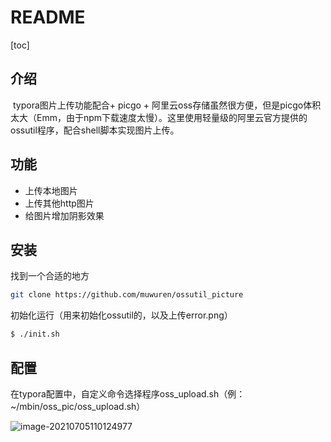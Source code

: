 # README

[toc]

## 介绍

​	typora图片上传功能配合+ picgo + 阿里云oss存储虽然很方便，但是picgo体积太大（Emm，由于npm下载速度太慢）。这里使用轻量级的阿里云官方提供的ossutil程序，配合shell脚本实现图片上传。

## 功能

- 上传本地图片
- 上传其他http图片
- 给图片增加阴影效果

## 安装

找到一个合适的地方

```bash
git clone https://github.com/muwuren/ossutil_picture
```

初始化运行（用来初始化ossutil的，以及上传error.png）

```bash
$ ./init.sh
```

## 配置

在typora配置中，自定义命令选择程序oss_upload.sh（例：~/mbin/oss_pic/oss_upload.sh）

![image-20210705110124977](https://nsfoxer-oss.oss-cn-beijing.aliyuncs.com/img/20c7de0247fdf86fc1d5263f4bd69f0f.png)

